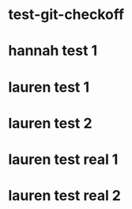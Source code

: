 # test-git-checkoff

# hannah test 1

# lauren test 1

# lauren test 2

# lauren test real 1

# lauren test real 2